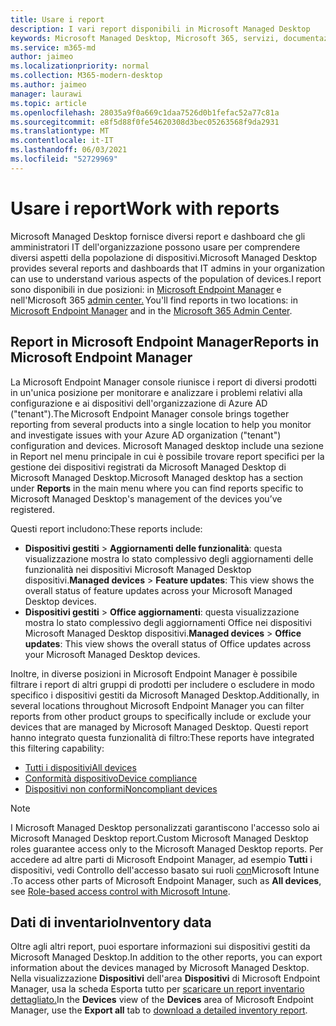 ```yaml
---
title: Usare i report
description: I vari report disponibili in Microsoft Managed Desktop
keywords: Microsoft Managed Desktop, Microsoft 365, servizi, documentazione
ms.service: m365-md
author: jaimeo
ms.localizationpriority: normal
ms.collection: M365-modern-desktop
ms.author: jaimeo
manager: laurawi
ms.topic: article
ms.openlocfilehash: 28035a9f0a669c1daa7526d0b1fefac52a77c81a
ms.sourcegitcommit: e8f5d88f0fe54620308d3bec05263568f9da2931
ms.translationtype: MT
ms.contentlocale: it-IT
ms.lasthandoff: 06/03/2021
ms.locfileid: "52729969"
---
```

# <a name="work-with-reports"></a><span data-ttu-id="5619a-104">Usare i report</span><span class="sxs-lookup"><span data-stu-id="5619a-104">Work with reports</span></span>

<span data-ttu-id="5619a-105">Microsoft Managed Desktop fornisce diversi report e dashboard che gli amministratori IT dell'organizzazione possono usare per comprendere diversi aspetti della popolazione di dispositivi.</span><span class="sxs-lookup"><span data-stu-id="5619a-105">Microsoft Managed Desktop provides several reports and dashboards that IT admins in your organization can use to understand various aspects of the population of devices.</span></span><span data-ttu-id="5619a-106">I report sono disponibili in due posizioni: in [Microsoft Endpoint Manager](https://endpoint.microsoft.com) e nell'Microsoft 365 [admin center.](https://admin.microsoft.com/adminportal/home?previewoff=false#/microsoftmanageddesktop)</span><span class="sxs-lookup"><span data-stu-id="5619a-106"> You'll find reports in two locations: in [Microsoft Endpoint Manager](https://endpoint.microsoft.com) and in the [Microsoft 365 Admin Center](https://admin.microsoft.com/adminportal/home?previewoff=false#/microsoftmanageddesktop).</span></span> 

## <a name="reports-in-microsoft-endpoint-manager"></a><span data-ttu-id="5619a-107">Report in Microsoft Endpoint Manager</span><span class="sxs-lookup"><span data-stu-id="5619a-107">Reports in Microsoft Endpoint Manager</span></span>

<span data-ttu-id="5619a-108">La Microsoft Endpoint Manager console riunisce i report di diversi prodotti in un'unica posizione per monitorare e analizzare i problemi relativi alla configurazione e ai dispositivi dell'organizzazione di Azure AD ("tenant").</span><span class="sxs-lookup"><span data-stu-id="5619a-108">The Microsoft Endpoint Manager console brings together reporting from several products into a single location to help you monitor and investigate issues with your Azure AD organization ("tenant") configuration and devices.</span></span> <span data-ttu-id="5619a-109">Microsoft Managed desktop include  una sezione in Report nel menu principale in cui è possibile trovare report specifici per la gestione dei dispositivi registrati da Microsoft Managed Desktop di Microsoft Managed Desktop.</span><span class="sxs-lookup"><span data-stu-id="5619a-109">Microsoft Managed desktop has a section under **Reports** in the main menu where you can find reports specific to Microsoft Managed Desktop's management of the devices you’ve registered.</span></span>

<span data-ttu-id="5619a-110">Questi report includono:</span><span class="sxs-lookup"><span data-stu-id="5619a-110">These reports include:</span></span>
- <span data-ttu-id="5619a-111">**Dispositivi gestiti**  >  **Aggiornamenti delle funzionalità**: questa visualizzazione mostra lo stato complessivo degli aggiornamenti delle funzionalità nei dispositivi Microsoft Managed Desktop dispositivi.</span><span class="sxs-lookup"><span data-stu-id="5619a-111">**Managed devices** > **Feature updates**: This view shows the overall status of feature updates across your Microsoft Managed Desktop devices.</span></span>
- <span data-ttu-id="5619a-112">**Dispositivi gestiti**  >  **Office aggiornamenti**: questa visualizzazione mostra lo stato complessivo degli aggiornamenti Office nei dispositivi Microsoft Managed Desktop dispositivi.</span><span class="sxs-lookup"><span data-stu-id="5619a-112">**Managed devices** > **Office updates**: This view shows the overall status of Office updates across your Microsoft Managed Desktop devices.</span></span>

<span data-ttu-id="5619a-113">Inoltre, in diverse posizioni in Microsoft Endpoint Manager è possibile filtrare i report di altri gruppi di prodotti per includere o escludere in modo specifico i dispositivi gestiti da Microsoft Managed Desktop.</span><span class="sxs-lookup"><span data-stu-id="5619a-113">Additionally, in several locations throughout Microsoft Endpoint Manager you can filter reports from other product groups to specifically include or exclude your devices that are managed by Microsoft Managed Desktop.</span></span> <span data-ttu-id="5619a-114">Questi report hanno integrato questa funzionalità di filtro:</span><span class="sxs-lookup"><span data-stu-id="5619a-114">These reports have integrated this filtering capability:</span></span>

- [<span data-ttu-id="5619a-115">Tutti i dispositivi</span><span class="sxs-lookup"><span data-stu-id="5619a-115">All devices</span></span>](/mem/intune/remote-actions/device-management#get-to-your-devices)
- [<span data-ttu-id="5619a-116">Conformità dispositivo</span><span class="sxs-lookup"><span data-stu-id="5619a-116">Device compliance</span></span>](/mem/intune/fundamentals/reports#device-compliance-report-organizational)
- [<span data-ttu-id="5619a-117">Dispositivi non conformi</span><span class="sxs-lookup"><span data-stu-id="5619a-117">Noncompliant devices</span></span>](/mem/intune/fundamentals/reports#noncompliant-devices-report-operational)

> [!NOTE]
> <span data-ttu-id="5619a-118">I Microsoft Managed Desktop personalizzati garantiscono l'accesso solo ai Microsoft Managed Desktop report.</span><span class="sxs-lookup"><span data-stu-id="5619a-118">Custom Microsoft Managed Desktop roles guarantee access only to the Microsoft Managed Desktop reports.</span></span> <span data-ttu-id="5619a-119">Per accedere ad altre parti di Microsoft Endpoint Manager, ad esempio **Tutti** i dispositivi, vedi Controllo dell'accesso basato sui ruoli [con](/mem/intune/fundamentals/role-based-access-control)Microsoft Intune .</span><span class="sxs-lookup"><span data-stu-id="5619a-119">To access other parts of Microsoft Endpoint Manager, such as **All devices**, see [Role-based access control with Microsoft Intune](/mem/intune/fundamentals/role-based-access-control).</span></span> 


 ## <a name="inventory-data"></a><span data-ttu-id="5619a-120">Dati di inventario</span><span class="sxs-lookup"><span data-stu-id="5619a-120">Inventory data</span></span>

<span data-ttu-id="5619a-121">Oltre agli altri report, puoi esportare informazioni sui dispositivi gestiti da Microsoft Managed Desktop.</span><span class="sxs-lookup"><span data-stu-id="5619a-121">In addition to the other reports, you can export information about the devices managed by Microsoft Managed Desktop.</span></span> <span data-ttu-id="5619a-122">Nella visualizzazione **Dispositivi** dell'area **Dispositivi** di Microsoft Endpoint Manager,  usa la scheda Esporta tutto per [scaricare un report inventario dettagliato.](device-inventory-report.md)</span><span class="sxs-lookup"><span data-stu-id="5619a-122">In the **Devices** view of the **Devices** area of Microsoft Endpoint Manager, use the **Export all** tab to [download a detailed inventory report](device-inventory-report.md).</span></span>